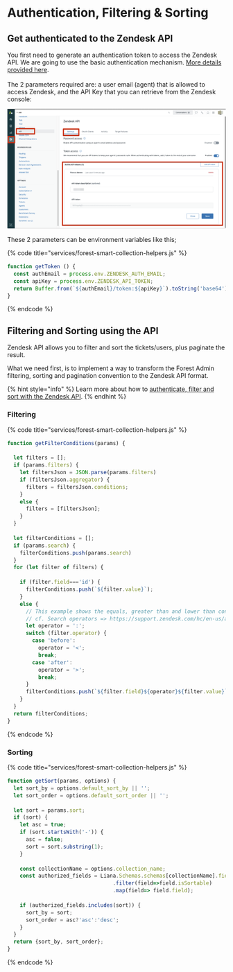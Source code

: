 # Authentication, Filtering & Sorting

## Get authenticated to the Zendesk API

You first need to generate an authentication token to access the Zendesk API. We are going to use the basic authentication mechanism. [More details provided here](https://developer.zendesk.com/rest\_api/docs/support/introduction#security-and-authentication).  \
\
The 2 parameters required are: a user email (agent) that is allowed to access Zendesk, and the API Key that you can retrieve from the Zendesk console:

![](<../../../.gitbook/assets/image (494).png>)

These 2 parameters can be environment variables like this;

{% code title="services/forest-smart-collection-helpers.js" %}
```javascript
function getToken () {
  const authEmail = process.env.ZENDESK_AUTH_EMAIL;
  const apiKey = process.env.ZENDESK_API_TOKEN;
  return Buffer.from(`${authEmail}/token:${apiKey}`).toString('base64');
}
```
{% endcode %}

## Filtering and Sorting using the API

Zendesk API allows you to filter and sort the tickets/users, plus paginate the result.

What we need first, is to implement a way to transform the Forest Admin filtering, sorting and pagination convention to the Zendesk API format.

{% hint style="info" %}
Learn more about how to [authenticate, filter and sort with the Zendesk API](https://docs.forestadmin.com/woodshop/how-tos/zendesk-integration/authentication-filtering-and-sorting).
{% endhint %}

### Filtering

{% code title="services/forest-smart-collection-helpers.js" %}
```javascript
function getFilterConditions(params) {

  let filters = [];
  if (params.filters) {
    let filtersJson = JSON.parse(params.filters)
    if (filtersJson.aggregator) {
      filters = filtersJson.conditions;
    }
    else {
      filters = [filtersJson];
    }
  }  

  let filterConditions = [];
  if (params.search) {
    filterConditions.push(params.search)
  }
  for (let filter of filters) {

    if (filter.field==='id') {
      filterConditions.push(`${filter.value}`);
    }
    else {
      // This example shows the equals, greater than and lower than conditions
      // cf. Search operators => https://support.zendesk.com/hc/en-us/articles/203663226-Zendesk-Support-search-reference#topic_lhr_wsc_3v
      let operator = ':';
      switch (filter.operator) {
        case 'before':
          operator = '<';
          break;
        case 'after':
          operator = '>';
          break;
      }
      filterConditions.push(`${filter.field}${operator}${filter.value}`);
    }
  }
  return filterConditions;
}
```
{% endcode %}

### Sorting

{% code title="services/forest-smart-collection-helpers.js" %}
```javascript
function getSort(params, options) {
  let sort_by = options.default_sort_by || '';
  let sort_order = options.default_sort_order || '';

  let sort = params.sort;
  if (sort) {
    let asc = true;
    if (sort.startsWith('-')) {
      asc = false;
      sort = sort.substring(1);
    }
    
    const collectionName = options.collection_name;
    const authorized_fields = Liana.Schemas.schemas[collectionName].fields
                                  .filter(field=>field.isSortable)
                                  .map(field=> field.field);

    if (authorized_fields.includes(sort)) {
      sort_by = sort;
      sort_order = asc?'asc':'desc';
    }
  }
  return {sort_by, sort_order};
}
```
{% endcode %}
